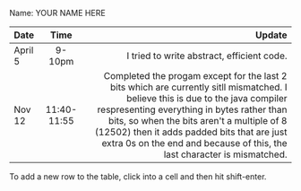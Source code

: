 Name: YOUR NAME HERE

| Date    |    Time     |                                                                                                                                                                                                                                                                                                                                                 Update |
|:--------|:-----------:|-------------------------------------------------------------------------------------------------------------------------------------------------------------------------------------------------------------------------------------------------------------------------------------------------------------------------------------------------------:|
| April 5 |   9-10pm    |                                                                                                                                                                                                                                                                                                             I tried to write abstract, efficient code. |
| Nov 12  | 11:40-11:55 | Completed the progam except for the last 2 bits which are currently sitll mismatched. I believe this is due to the java compiler respresenting everything in bytes rather than bits, so when the bits aren't a multiple of 8 (12502) then it adds padded bits that are just extra 0s on the end and because of this, the last character is mismatched. |


To add a new row to the table, click into a cell and then hit shift-enter.